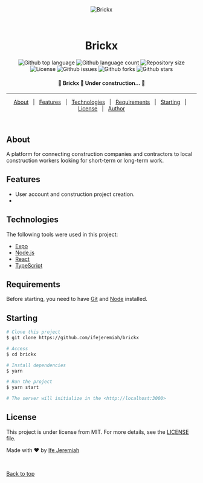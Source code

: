 <div align="center" id="top"> 
  <img src="https://mufasa.interswitchng.com/p/favicons/favicon_isw.png" alt="Brickx" />

&#xa0;

  <!-- <a href="https://brickx.netlify.app">Demo</a> -->
</div>

<h1 align="center">Brickx</h1>

<p align="center">
  <img alt="Github top language" src="https://img.shields.io/github/languages/top/ifejeremiah/brickx?color=56BEB8">

  <img alt="Github language count" src="https://img.shields.io/github/languages/count/ifejeremiah/brickx?color=56BEB8">

  <img alt="Repository size" src="https://img.shields.io/github/repo-size/ifejeremiah/brickx?color=56BEB8">

  <img alt="License" src="https://img.shields.io/github/license/ifejeremiah/brickx?color=56BEB8">

  <img alt="Github issues" src="https://img.shields.io/github/issues/ifejeremiah/brickx?color=56BEB8" />

  <img alt="Github forks" src="https://img.shields.io/github/forks/ifejeremiah/brickx?color=56BEB8" />

  <img alt="Github stars" src="https://img.shields.io/github/stars/ifejeremiah/brickx?color=56BEB8" />
</p>

<!-- Status -->

<h4 align="center"> 
	🚧  Brickx 🚀 Under construction...  🚧
</h4>

<hr>

<p align="center">
  <a href="#dart-about">About</a> &#xa0; | &#xa0; 
  <a href="#sparkles-features">Features</a> &#xa0; | &#xa0;
  <a href="#rocket-technologies">Technologies</a> &#xa0; | &#xa0;
  <a href="#white_check_mark-requirements">Requirements</a> &#xa0; | &#xa0;
  <a href="#checkered_flag-starting">Starting</a> &#xa0; | &#xa0;
  <a href="#memo-license">License</a> &#xa0; | &#xa0;
  <a href="https://github.com/ifejeremiah" target="_blank">Author</a>
</p>

<br>

## About

A platform for connecting construction companies and contractors to local construction workers looking for short-term or long-term work.

## Features

- User account and construction project creation.
-

## Technologies

The following tools were used in this project:

- [Expo](https://expo.io/)
- [Node.js](https://nodejs.org/en/)
- [React](https://pt-br.reactjs.org/)
- [TypeScript](https://www.typescriptlang.org/)

## Requirements

Before starting, you need to have [Git](https://git-scm.com) and [Node](https://nodejs.org/en/) installed.

## Starting

```bash
# Clone this project
$ git clone https://github.com/ifejeremiah/brickx

# Access
$ cd brickx

# Install dependencies
$ yarn

# Run the project
$ yarn start

# The server will initialize in the <http://localhost:3000>
```

## License

This project is under license from MIT. For more details, see the [LICENSE](LICENSE.md) file.

Made with ❤️ by <a href="https://github.com/ifejeremiah" target="_blank">Ife Jeremiah</a>

&#xa0;

<a href="#top">Back to top</a>
